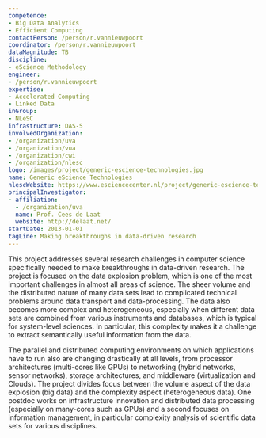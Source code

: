 ```yaml
---
competence:
- Big Data Analytics
- Efficient Computing
contactPerson: /person/r.vannieuwpoort
coordinator: /person/r.vannieuwpoort
dataMagnitude: TB
discipline:
- eScience Methodology
engineer:
- /person/r.vannieuwpoort
expertise:
- Accelerated Computing
- Linked Data
inGroup:
- NLeSC
infrastructure: DAS-5
involvedOrganization:
- /organization/uva
- /organization/vua
- /organization/cwi
- /organization/nlesc
logo: /images/project/generic-escience-technologies.jpg
name: Generic eScience Technologies
nlescWebsite: https://www.esciencecenter.nl/project/generic-escience-technologies
principalInvestigator:
- affiliation:
  - /organization/uva
  name: Prof. Cees de Laat
  website: http://delaat.net/
startDate: 2013-01-01
tagLine: Making breakthroughs in data-driven research
---
```

This project addresses several research challenges in computer science
specifically needed to make breakthroughs in data-driven research. The
project is focused on the data explosion problem, which is one of the
most important challenges in almost all areas of science. The sheer
volume and the distributed nature of many data sets lead to
complicated technical problems around data transport and
data-processing. The data also becomes more complex and heterogeneous,
especially when different data sets are combined from various
instruments and databases, which is typical for system-level
sciences. In particular, this complexity makes it a challenge to
extract semantically useful information from the data.

The parallel and distributed computing environments on which
applications have to run also are changing drastically at all levels,
from processor architectures (multi-cores like GPUs) to networking
(hybrid networks, sensor networks), storage architectures, and
middleware (virtualization and Clouds). The project divides focus
between the volume aspect of the data explosion (big data) and the
complexity aspect (heterogeneous data). One postdoc works on
infrastructure innovation and distributed data processing (especially
on many-cores such as GPUs) and a second focuses on information
management, in particular complexity analysis of scientific data sets
for various disciplines.
